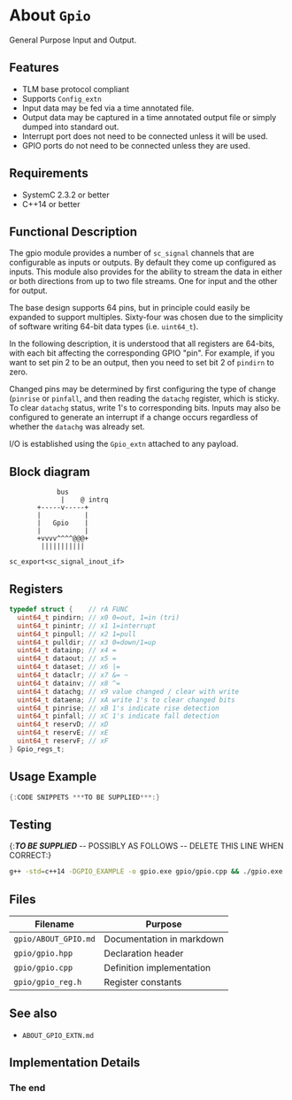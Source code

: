 About `Gpio`
===================

General Purpose Input and Output.

Features
--------
- TLM base protocol compliant
- Supports `Config_extn`
- Input data may be fed via a time annotated file.
- Output data may be captured in a time annotated output file or simply dumped into standard out.
- Interrupt port does not need to be connected unless it will be used.
- GPIO ports do not need to be connected unless they are used.

Requirements
------------
- SystemC 2.3.2 or better
- C++14 or better

Functional Description
----------------------

The gpio module provides a number of `sc_signal` channels that are
configurable as inputs or outputs. By default they come up configured as
inputs. This module also provides for the ability to stream the data in either
or both directions from up to two file streams. One for input and the other
for output.

The base design supports 64 pins, but in principle could easily be expanded to
support multiples. Sixty-four was chosen due to the simplicity of software writing
64-bit data types (i.e. `uint64_t`).


In the following description, it is understood that all registers are 64-bits,
with each bit affecting the corresponding GPIO "pin". For example, if you want to
set pin 2 to be an output, then you need to set bit 2 of `pindirn` to zero.

Changed pins may be determined by first configuring the type of change (`pinrise`
or `pinfall`, and then reading the `datachg` register, which is sticky. To clear
`datachg` status, write 1's to corresponding bits.
Inputs may also be configured to generate an interrupt if a change occurs regardless
of whether the `datachg` was already set.

I/O is established using the `Gpio_extn` attached to any payload.

Block diagram
-------------

```
            bus
             |    @ intrq
       +-----v-----+
       |           |
       |   Gpio    |
       |           |
       +vvvv^^^^@@@+
        |||||||||||

sc_export<sc_signal_inout_if>

```

Registers
---------

```c
typedef struct {    // rA FUNC
  uint64_t pindirn; // x0 0=out, 1=in (tri)
  uint64_t pinintr; // x1 1=interrupt
  uint64_t pinpull; // x2 1=pull
  uint64_t pulldir; // x3 0=down/1=up
  uint64_t datainp; // x4 =
  uint64_t dataout; // x5 =
  uint64_t dataset; // x6 |=
  uint64_t dataclr; // x7 &= ~
  uint64_t datainv; // x8 ^=
  uint64_t datachg; // x9 value changed / clear with write
  uint64_t dataena; // xA write 1's to clear changed bits
  uint64_t pinrise; // xB 1's indicate rise detection
  uint64_t pinfall; // xC 1's indicate fall detection
  uint64_t reservD; // xD
  uint64_t reservE; // xE
  uint64_t reservF; // xF
} Gpio_regs_t;
```

Usage Example
-------------

```cpp
{:CODE SNIPPETS ***TO BE SUPPLIED***:}
```

Testing
-----

{:***TO BE SUPPLIED*** -- POSSIBLY AS FOLLOWS -- DELETE THIS LINE WHEN CORRECT:}
```sh
g++ -std=c++14 -DGPIO_EXAMPLE -o gpio.exe gpio/gpio.cpp && ./gpio.exe
```

Files
-----

  Filename                 | Purpose                  
  ------------------------ | -------------------------
  `gpio/ABOUT_GPIO.md`   | Documentation in markdown
  `gpio/gpio.hpp`        | Declaration header
  `gpio/gpio.cpp`        | Definition implementation
  `gpio/gpio_reg.h`      | Register constants

See also
--------

- `ABOUT_GPIO_EXTN.md`

Implementation Details
----------------------


### The end
<!-- vim:tw=78
-->
